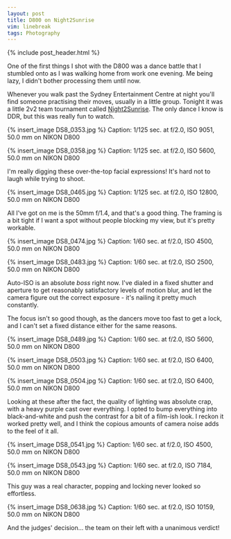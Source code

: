 ```yaml
---
layout: post
title: D800 on Night2Sunrise
vim: linebreak
tags: Photography
---
```


{% include post_header.html %}

One of the first things I shot with the D800 was a dance battle that I stumbled onto as I was walking home from work one evening. Me being lazy, I didn't bother processing them until now.

Whenever you walk past the Sydney Entertainment Centre at night you'll find someone practising their moves, usually in a little group. Tonight it was a little 2v2 team tournament called [Night2Sunrise](http://ozpoppinseen.wordpress.com/2012/05/03/n2s-autumn-jam-sessions-fri-4th-may-12/). The only dance I know is DDR, but this was really fun to watch.

{% insert_image DS8_0353.jpg %}
Caption: 1/125 sec. at f/2.0, ISO 9051, 50.0 mm on NIKON D800

{% insert_image DS8_0358.jpg %}
Caption: 1/125 sec. at f/2.0, ISO 5600, 50.0 mm on NIKON D800

I'm really digging these over-the-top facial expressions! It's hard not to laugh while trying to shoot.

{% insert_image DS8_0465.jpg %}
Caption: 1/125 sec. at f/2.0, ISO 12800, 50.0 mm on NIKON D800

All I've got on me is the 50mm f/1.4, and that's a good thing. The framing is a bit tight if I want a spot without people blocking my view, but it's pretty workable.

{% insert_image DS8_0474.jpg %}
Caption: 1/60 sec. at f/2.0, ISO 4500, 50.0 mm on NIKON D800

{% insert_image DS8_0483.jpg %}
Caption: 1/60 sec. at f/2.0, ISO 2500, 50.0 mm on NIKON D800

Auto-ISO is an absolute *boss* right now. I've dialed in a fixed shutter and aperture to get reasonably satisfactory levels of motion blur, and let the camera figure out the correct exposure - it's nailing it pretty much constantly.

The focus isn't so good though, as the dancers move too fast to get a lock, and I can't set a fixed distance either for the same reasons.

{% insert_image DS8_0489.jpg %}
Caption: 1/60 sec. at f/2.0, ISO 5600, 50.0 mm on NIKON D800

{% insert_image DS8_0503.jpg %}
Caption: 1/60 sec. at f/2.0, ISO 6400, 50.0 mm on NIKON D800

{% insert_image DS8_0504.jpg %}
Caption: 1/60 sec. at f/2.0, ISO 6400, 50.0 mm on NIKON D800

Looking at these after the fact, the quality of lighting was absolute crap, with a heavy purple cast over everything. I opted to bump everything into black-and-white and push the contrast for a bit of a film-ish look. I reckon it worked pretty well, and I think the copious amounts of camera noise adds to the feel of it all.

{% insert_image DS8_0541.jpg %}
Caption: 1/60 sec. at f/2.0, ISO 4500, 50.0 mm on NIKON D800

{% insert_image DS8_0543.jpg %}
Caption: 1/60 sec. at f/2.0, ISO 7184, 50.0 mm on NIKON D800

This guy was a real character, popping and locking never looked so effortless.

{% insert_image DS8_0638.jpg %}
Caption: 1/60 sec. at f/2.0, ISO 10159, 50.0 mm on NIKON D800

And the judges' decision... the team on their left with a unanimous verdict!
